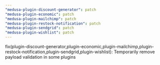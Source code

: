```yaml
---
"medusa-plugin-discount-generator": patch
"medusa-plugin-economic": patch
"medusa-plugin-mailchimp": patch
"medusa-plugin-restock-notification": patch
"medusa-plugin-sendgrid": patch
"medusa-plugin-wishlist": patch
---
```


fix(plugin-discount-generator,plugin-economic,plugin-mailchimp,plugin-restock-notification,plugin-sendgrid,plugin-wishlist): Temporarily remove payload validation in some plugins
